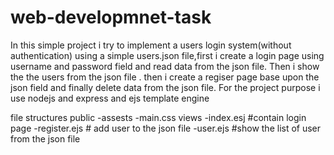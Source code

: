 # web-developmnet-task

In this simple project i try to implement a users login system(without authentication) using a simple users.json file,first i create a login
page using username and password field and read data from the json file. Then i show the the users from the json file . then i create a
regiser page base upon the json field and finally delete data from the json file.
For the project purpose i use nodejs and express and ejs template engine

file structures
public
  -assests
    -main.css
 views
  -index.esj #contain login page
  -register.ejs # add user to the json file
  -user.ejs #show the list of user from the json file

